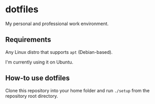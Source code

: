 # dotfiles

My personal and professional work environment.

## Requirements

Any Linux distro that supports `apt` (Debian-based).

I'm currently using it on Ubuntu.

## How-to use dotfiles

Clone this repository into your home folder and run `./setup` from the repository root directory.


